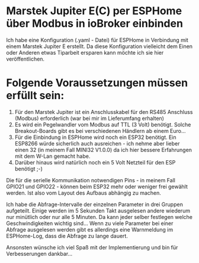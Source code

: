 # Marstek Jupiter E(C) per ESPHome über Modbus in ioBroker einbinden


Ich habe eine Konfiguration (.yaml - Datei) für ESPHome in Verbindung mit einem Marstek Jupiter E erstellt.
Da diese Konfiguration vielleicht dem Einen oder Anderen etwas Tiparbeit ersparen kann möchte ich sie hier veröffentlichen.


# Folgende Voraussetzungen müssen erfüllt sein:

1. Für den Marstek Jupiter ist ein Anschlusskabel für den RS485 Anschluss (Modbus) erforderlich (war bei mir im Lieferumfang erhalten)
2. Es wird ein Pegelwandler vom Modbus auf TTL (3 Volt) benötigt. Solche Breakout-Boards gibt es bei verschiedenen Händlern ab einem Euro...
3. Für die Einbindung in ESPHome wird noch ein ESP32 benötigt. Ein ESP8266 würde sicherlich auch ausreichen - ich nehme aber lieber einen 32 (in meinem Fall MINI32 V1.0.0) da ich hier bessere Erfahrungen mit dem W-Lan gemacht habe.
4. Darüber hinaus wird natürlich noch ein 5 Volt Netzteil für den ESP benötigt ;-)

Die für die serielle Kommunikation notwendigen Pins - in meinem Fall GPIO21 und GPIO22 - können beim ESP32 mehr oder weniger frei gewählt werden. Ist also vom Layout des Aufbaus abhängig zu machen.

Ich habe die Abfrage-Intervalle der einzelnen Parameter in drei Gruppen aufgeteilt. Einige werden im 5 Sekunden Takt ausgelesen andere wiederum nur minütlich oder nur alle 5 Minuten. Da kann jeder selber festlegen welche Geschwindigkeiten wichtig sind... Wenn zu viele Parameter bei einer Abfrage ausgelesen werden gibt es allerdings eine Warnmeldung im ESPHome-Log, dass die Abfrage zu lange dauert.

Ansonsten wünsche ich viel Spaß mit der Implementierung und bin für Verbesserungen dankbar...
